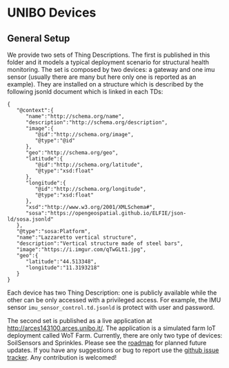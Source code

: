# UNIBO Devices

## General Setup

We provide two sets of Thing Descriptions. The first is published in this folder and it models a typical deployment scenario for structural health monitoring. The set is composed by two devices: a gateway and one imu sensor (usually there are many but here only one is reported as an example). They are installed on a structure which is described by the following jsonld document which is linked in each TDs:
```jsonld
{
   "@context":{
      "name":"http://schema.org/name",
      "description":"http://schema.org/description",
      "image":{
         "@id":"http://schema.org/image",
         "@type":"@id"
      },
      "geo":"http://schema.org/geo",
      "latitude":{
         "@id":"http://schema.org/latitude",
         "@type":"xsd:float"
      },
      "longitude":{
         "@id":"http://schema.org/longitude",
         "@type":"xsd:float"
      },
      "xsd":"http://www.w3.org/2001/XMLSchema#",
      "sosa":"https://opengeospatial.github.io/ELFIE/json-ld/sosa.jsonld"
   },
   "@type":"sosa:Platform",
   "name":"Lazzaretto vertical structure",
   "description":"Vertical structure made of steel bars",
   "image":"https://i.imgur.com/qTwGLt1.jpg",
   "geo":{
      "latitude":"44.513348",
      "longitude":"11.3193218"
   }
}
```
Each device has two Thing Description: one is publicly available while the other can be only accessed with a privileged access. For example, the IMU sensor `imu_sensor_control.td.jsonld` is protect with user and password.  

The second set is published as a live application at http://arces143100.arces.unibo.it/. The application is a simulated farm IoT deployment called WoT Farm. Currently, there are only two type of devices: SoilSensors and Sprinkles. Please see the [roadmap](https://github.com/relu91/WoTSimFarm#wot-farm-simulator) for planned future updates. If you have any suggestions or bug to report use the [github issue tracker](https://github.com/relu91/WoTSimFarm/issues). Any contribution is welcomed!



